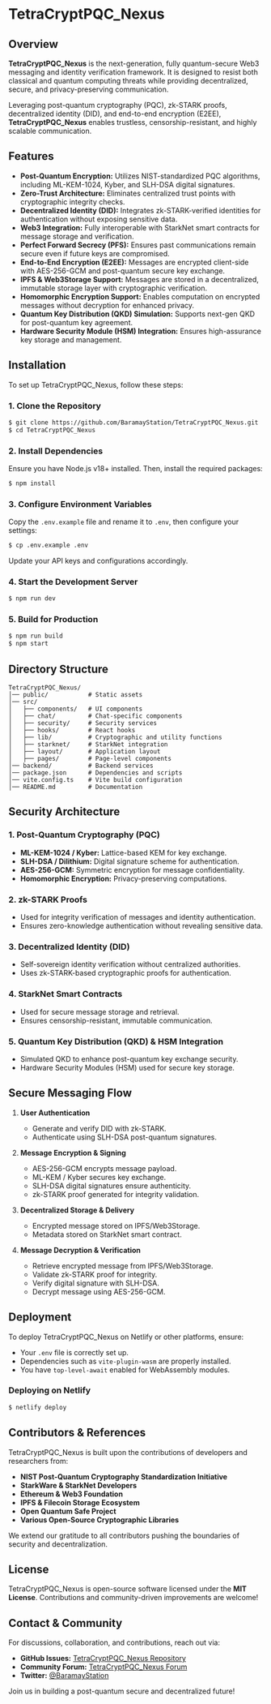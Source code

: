# TetraCryptPQC_Nexus

## Overview
**TetraCryptPQC_Nexus** is the next-generation, fully quantum-secure Web3 messaging and identity verification framework. It is designed to resist both classical and quantum computing threats while providing decentralized, secure, and privacy-preserving communication.

Leveraging post-quantum cryptography (PQC), zk-STARK proofs, decentralized identity (DID), and end-to-end encryption (E2EE), **TetraCryptPQC_Nexus** enables trustless, censorship-resistant, and highly scalable communication.

## Features
- **Post-Quantum Encryption:** Utilizes NIST-standardized PQC algorithms, including ML-KEM-1024, Kyber, and SLH-DSA digital signatures.
- **Zero-Trust Architecture:** Eliminates centralized trust points with cryptographic integrity checks.
- **Decentralized Identity (DID):** Integrates zk-STARK-verified identities for authentication without exposing sensitive data.
- **Web3 Integration:** Fully interoperable with StarkNet smart contracts for message storage and verification.
- **Perfect Forward Secrecy (PFS):** Ensures past communications remain secure even if future keys are compromised.
- **End-to-End Encryption (E2EE):** Messages are encrypted client-side with AES-256-GCM and post-quantum secure key exchange.
- **IPFS & Web3Storage Support:** Messages are stored in a decentralized, immutable storage layer with cryptographic verification.
- **Homomorphic Encryption Support:** Enables computation on encrypted messages without decryption for enhanced privacy.
- **Quantum Key Distribution (QKD) Simulation:** Supports next-gen QKD for post-quantum key agreement.
- **Hardware Security Module (HSM) Integration:** Ensures high-assurance key storage and management.

## Installation
To set up TetraCryptPQC_Nexus, follow these steps:

### 1. Clone the Repository
```sh
$ git clone https://github.com/BaramayStation/TetraCryptPQC_Nexus.git
$ cd TetraCryptPQC_Nexus
```

### 2. Install Dependencies
Ensure you have Node.js v18+ installed. Then, install the required packages:
```sh
$ npm install
```

### 3. Configure Environment Variables
Copy the `.env.example` file and rename it to `.env`, then configure your settings:
```sh
$ cp .env.example .env
```
Update your API keys and configurations accordingly.

### 4. Start the Development Server
```sh
$ npm run dev
```

### 5. Build for Production
```sh
$ npm run build
$ npm start
```

## Directory Structure
```
TetraCryptPQC_Nexus/
│── public/           # Static assets
│── src/
│   ├── components/   # UI components
│   ├── chat/         # Chat-specific components
│   ├── security/     # Security services
│   ├── hooks/        # React hooks
│   ├── lib/          # Cryptographic and utility functions
│   ├── starknet/     # StarkNet integration
│   ├── layout/       # Application layout
│   ├── pages/        # Page-level components
│── backend/          # Backend services
│── package.json      # Dependencies and scripts
│── vite.config.ts    # Vite build configuration
│── README.md         # Documentation
```

## Security Architecture
### 1. **Post-Quantum Cryptography (PQC)**
- **ML-KEM-1024 / Kyber:** Lattice-based KEM for key exchange.
- **SLH-DSA / Dilithium:** Digital signature scheme for authentication.
- **AES-256-GCM:** Symmetric encryption for message confidentiality.
- **Homomorphic Encryption:** Privacy-preserving computations.

### 2. **zk-STARK Proofs**
- Used for integrity verification of messages and identity authentication.
- Ensures zero-knowledge authentication without revealing sensitive data.

### 3. **Decentralized Identity (DID)**
- Self-sovereign identity verification without centralized authorities.
- Uses zk-STARK-based cryptographic proofs for authentication.

### 4. **StarkNet Smart Contracts**
- Used for secure message storage and retrieval.
- Ensures censorship-resistant, immutable communication.

### 5. **Quantum Key Distribution (QKD) & HSM Integration**
- Simulated QKD to enhance post-quantum key exchange security.
- Hardware Security Modules (HSM) used for secure key storage.

## Secure Messaging Flow
1. **User Authentication**
   - Generate and verify DID with zk-STARK.
   - Authenticate using SLH-DSA post-quantum signatures.

2. **Message Encryption & Signing**
   - AES-256-GCM encrypts message payload.
   - ML-KEM / Kyber secures key exchange.
   - SLH-DSA digital signatures ensure authenticity.
   - zk-STARK proof generated for integrity validation.

3. **Decentralized Storage & Delivery**
   - Encrypted message stored on IPFS/Web3Storage.
   - Metadata stored on StarkNet smart contract.

4. **Message Decryption & Verification**
   - Retrieve encrypted message from IPFS/Web3Storage.
   - Validate zk-STARK proof for integrity.
   - Verify digital signature with SLH-DSA.
   - Decrypt message using AES-256-GCM.

## Deployment
To deploy TetraCryptPQC_Nexus on Netlify or other platforms, ensure:
- Your `.env` file is correctly set up.
- Dependencies such as `vite-plugin-wasm` are properly installed.
- You have `top-level-await` enabled for WebAssembly modules.

### Deploying on Netlify
```sh
$ netlify deploy
```

## Contributors & References
TetraCryptPQC_Nexus is built upon the contributions of developers and researchers from:
- **NIST Post-Quantum Cryptography Standardization Initiative**
- **StarkWare & StarkNet Developers**
- **Ethereum & Web3 Foundation**
- **IPFS & Filecoin Storage Ecosystem**
- **Open Quantum Safe Project**
- **Various Open-Source Cryptographic Libraries**

We extend our gratitude to all contributors pushing the boundaries of security and decentralization.

## License
TetraCryptPQC_Nexus is open-source software licensed under the **MIT License**. Contributions and community-driven improvements are welcome!

## Contact & Community
For discussions, collaboration, and contributions, reach out via:
- **GitHub Issues:** [TetraCryptPQC_Nexus Repository](https://github.com/BaramayStation/TetraCryptPQC_Nexus)
- **Community Forum:** [TetraCryptPQC_Nexus Forum](https://forum.baramaystation.org)
- **Twitter:** [@BaramayStation](https://twitter.com/BaramayStation)

Join us in building a post-quantum secure and decentralized future!

